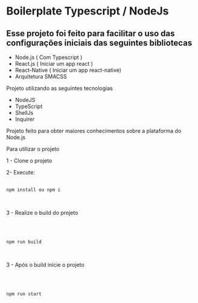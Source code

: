 <h1>
  Boilerplate Typescript / NodeJs
</h1>


## Esse projeto foi feito para facilitar o uso das configurações iniciais das seguintes bibliotecas

- Node.js ( Com Typescript )
- React.js ( Iniciar um app react )
- React-Native ( Iniciar um app react-native)
- Arquitetura SMACSS

Projeto utilizando as seguintes tecnologias

* NodeJS
* TypeScript
* ShellJs
* Inquirer

Projeto feito para obter maiores conhecimentos sobre a plataforma do Node.js

Para utilizar o projeto

1 - Clone o projeto


2- Execute:
<br/>
<br/>

    npm install ou npm i

<br/>

3 - Realize o build do projeto

<br/>
<br/>

    npm run build

<br/>

3 - Após o build inicie o projeto

<br/>
<br/>

    npm run start

<br/>
